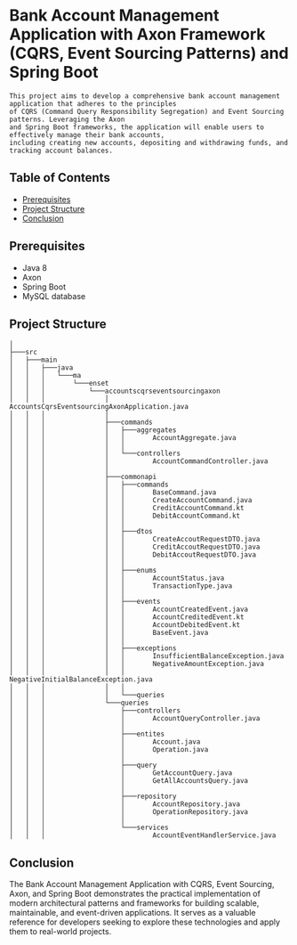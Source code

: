# Bank Account Management Application with Axon Framework (CQRS, Event Sourcing Patterns) and Spring Boot

```
This project aims to develop a comprehensive bank account management application that adheres to the principles
of CQRS (Command Query Responsibility Segregation) and Event Sourcing patterns. Leveraging the Axon
and Spring Boot frameworks, the application will enable users to effectively manage their bank accounts,
including creating new accounts, depositing and withdrawing funds, and tracking account balances.
```

## Table of Contents

- [Prerequisites](#prerequisites)
- [Project Structure](#project-structure)
- [Conclusion](#conclusion)

## Prerequisites

- Java 8
- Axon 
- Spring Boot 
- MySQL database

## Project Structure 
```
│
├───src
│   ├───main
│   │   ├───java
│   │   │   └───ma
│   │   │       └───enset
│   │   │           └───accountscqrseventsourcingaxon
│   │   │               │   AccountsCqrsEventsourcingAxonApplication.java
│   │   │               │
│   │   │               ├───commands
│   │   │               │   ├───aggregates
│   │   │               │   │       AccountAggregate.java
│   │   │               │   │
│   │   │               │   └───controllers
│   │   │               │           AccountCommandController.java
│   │   │               │
│   │   │               ├───commonapi
│   │   │               │   ├───commands
│   │   │               │   │       BaseCommand.java
│   │   │               │   │       CreateAccountCommand.java
│   │   │               │   │       CreditAccountCommand.kt
│   │   │               │   │       DebitAccountCommand.kt
│   │   │               │   │
│   │   │               │   ├───dtos
│   │   │               │   │       CreateAccoutRequestDTO.java
│   │   │               │   │       CreditAccoutRequestDTO.java
│   │   │               │   │       DebitAccoutRequestDTO.java
│   │   │               │   │
│   │   │               │   ├───enums
│   │   │               │   │       AccountStatus.java
│   │   │               │   │       TransactionType.java
│   │   │               │   │       
│   │   │               │   ├───events
│   │   │               │   │       AccountCreatedEvent.java
│   │   │               │   │       AccountCreditedEvent.kt
│   │   │               │   │       AccountDebitedEvent.kt
│   │   │               │   │       BaseEvent.java
│   │   │               │   │
│   │   │               │   ├───exceptions
│   │   │               │   │       InsufficientBalanceException.java
│   │   │               │   │       NegativeAmountException.java
│   │   │               │   │       NegativeInitialBalanceException.java
│   │   │               │   │
│   │   │               │   └───queries
│   │   │               └───queries
│   │   │                   ├───controllers
│   │   │                   │       AccountQueryController.java
│   │   │                   │
│   │   │                   ├───entites
│   │   │                   │       Account.java
│   │   │                   │       Operation.java
│   │   │                   │
│   │   │                   ├───query
│   │   │                   │       GetAccountQuery.java
│   │   │                   │       GetAllAccountsQuery.java
│   │   │                   │
│   │   │                   ├───repository
│   │   │                   │       AccountRepository.java
│   │   │                   │       OperationRepository.java
│   │   │                   │
│   │   │                   └───services
│   │   │                           AccountEventHandlerService.java
````


## Conclusion

The Bank Account Management Application with CQRS, Event Sourcing, Axon, and Spring Boot demonstrates the practical implementation of modern architectural patterns and frameworks for building scalable, maintainable, and event-driven applications. It serves as a valuable reference for developers seeking to explore these technologies and apply them to real-world projects.
